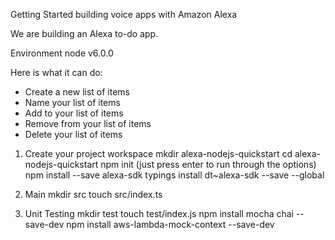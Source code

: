 Getting Started building voice apps with Amazon Alexa

We are building an Alexa to-do app.

Environment
node v6.0.0

Here is what it can do:
- Create a new list of items
- Name your list of items
- Add to your list of items
- Remove from your list of items
- Delete your list of items

1. Create your project workspace
mkdir alexa-nodejs-quickstart
cd alexa-nodejs-quickstart
npm init (just press enter to run through the options)
npm install --save alexa-sdk
typings install dt~alexa-sdk --save --global

2. Main
mkdir src
touch src/index.ts

3. Unit Testing
mkdir test
touch test/index.js
npm install mocha chai --save-dev
npm install aws-lambda-mock-context --save-dev

